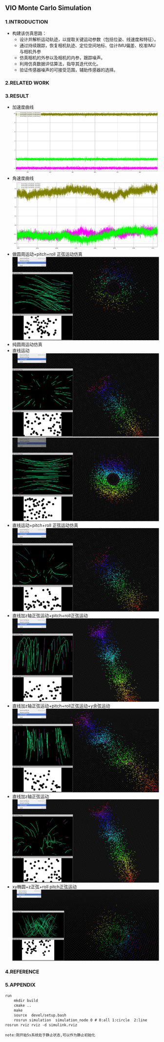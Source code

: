 <!--
 * @Descripttion: 
 * @version: 1.0
 * @Author: Tianfa
 * @Date: 2024-09-17 09:52:20
 * @LastEditors: Tianfa
 * @LastEditTime: 2024-09-18 05:21:30
-->
##  VIO Monte Carlo Simulation

### 1.INTRODUCTION
  - 构建该仿真思路：
    - 设计并解析运动轨迹，以提取关键运动参数（包括位姿、线速度和特征）。
    - 通过持续跟踪，恢复相机轨迹、定位空间地标、估计IMU偏差、校准IMU与相机外参 
    - 仿真相机的外参以及相机的内参，跟踪噪声。
    - 利用仿真数据评估算法，指导其迭代优化。
    - 验证传感器噪声的可接受范围，辅助传感器的选择。

### 2.RELATED WORK

### 3.RESULT
- 加速度曲线
![img](https://github.com/TianfaYao/vio-simulation/blob/main/doc/img/acc_noise.png)
- 角速度曲线
![img](https://github.com/TianfaYao/vio-simulation/blob/main/doc/img/anguler.png)
- 做圆周运动+pitch+roll 正弦运动仿真
![img](https://github.com/TianfaYao/vio-simulation/blob/main/doc/img/circle.png)
- 纯圆周运动仿真
- 直线运动
![img](https://github.com/TianfaYao/vio-simulation/blob/main/doc/img/ol.png)
![img](https://github.com/TianfaYao/vio-simulation/blob/main/doc/img/ocircle.png)
- 直线运动+pitch+roll 正弦运动仿真
![img](https://github.com/TianfaYao/vio-simulation/blob/main/doc/img/l.png)
- 直线加z轴正弦运动+pitch+roll正弦运动
![img](https://github.com/TianfaYao/vio-simulation/blob/main/doc/img/lz.png)
- 直线加z轴正弦运动+pitch+roll正弦运动+y余弦运动
![img](https://github.com/TianfaYao/vio-simulation/blob/main/doc/img/yz_plot.png)
- 直线加z轴正弦运动
![img](https://github.com/TianfaYao/vio-simulation/blob/main/doc/img/z_plot.png)
- xy椭圆+z正弦+roll pitch正弦运动
![img](https://github.com/TianfaYao/vio-simulation/blob/main/doc/img/vio-simulink.png)

### 4.REFERENCE




### 5.APPENDIX


    run
        mkdir build 
        cmake ..
        make 
        source  devel/setup.bash 
        rosrun simulation  simulation_node 0 # 0:all 1:circle  2:line
    rosrun rviz rviz -d simulink.rviz

    note:刚开始5s系统处于静止状态,可以作为静止初始化